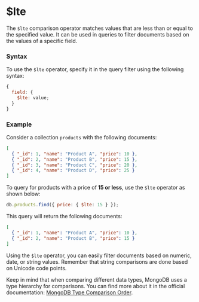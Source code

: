 # $lte

The `$lte` comparison operator matches values that are less than or equal to the specified value. It can be used in queries to filter documents based on the values of a specific field.

### Syntax

To use the `$lte` operator, specify it in the query filter using the following syntax:

```javascript
{
  field: {
    $lte: value;
  }
}
```

### Example

Consider a collection `products` with the following documents:

```json
[
  { "_id": 1, "name": "Product A", "price": 10 },
  { "_id": 2, "name": "Product B", "price": 15 },
  { "_id": 3, "name": "Product C", "price": 20 },
  { "_id": 4, "name": "Product D", "price": 25 }
]
```

To query for products with a price of **15 or less**, use the `$lte` operator as shown below:

```javascript
db.products.find({ price: { $lte: 15 } });
```

This query will return the following documents:

```json
[
  { "_id": 1, "name": "Product A", "price": 10 },
  { "_id": 2, "name": "Product B", "price": 15 }
]
```

Using the `$lte` operator, you can easily filter documents based on numeric, date, or string values. Remember that string comparisons are done based on Unicode code points.

Keep in mind that when comparing different data types, MongoDB uses a type hierarchy for comparisons. You can find more about it in the official documentation: [MongoDB Type Comparison Order](https://docs.mongodb.com/manual/reference/bson-type-comparison-order/).
